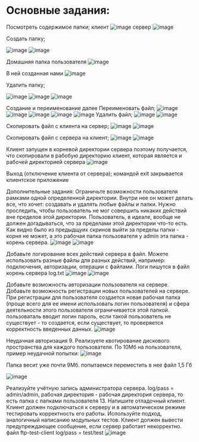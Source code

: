 # Основные задания:

Посмотреть содержимое папки; 
клиент
![image](https://user-images.githubusercontent.com/90270843/146607988-5157e492-5d94-4dc6-a4bf-e22e09d023da.png)
сервер
![image](https://user-images.githubusercontent.com/90270843/146608057-6b9a50ec-c20f-407c-8968-885ddc6d4677.png)


Создать папку;

![image](https://user-images.githubusercontent.com/90270843/146608131-73a976c7-23cb-47dd-8eaa-c480e7c9dc6e.png)
![image](https://user-images.githubusercontent.com/90270843/146608190-b3a5f22f-5975-489e-acda-c62c9199de6f.png)



Домашняя папка пользователя
![image](https://user-images.githubusercontent.com/90270843/146608354-628e70d3-df63-4443-af60-70eb6f09a221.png)

В ней созданная нами
![image](https://user-images.githubusercontent.com/90270843/146608247-db0c5c7a-b2f7-45ba-9610-a2fb5a80c0e8.png)


Удалить папку;

![image](https://user-images.githubusercontent.com/90270843/146608563-72652f9c-2b3b-4e70-8ffa-43380355d586.png)
![image](https://user-images.githubusercontent.com/90270843/146608594-2aceeaa9-0a97-4330-b92a-db9d83a686cc.png)
![image](https://user-images.githubusercontent.com/90270843/146608630-f5cac95c-827f-4eb6-a930-8d2cc45a9d07.png)


Создание и переименование далее
Переименовать файл;
![image](https://user-images.githubusercontent.com/90453727/144824926-bf700d21-9f20-4283-8a9f-d008ffcaee98.png)
![image](https://user-images.githubusercontent.com/90453727/144824953-4b8c024e-88d2-4202-8e56-89b3abfeadcb.png)
![image](https://user-images.githubusercontent.com/90453727/144825088-1c3b359d-a89d-4fd4-bb95-c9b4bf54dc35.png)
![image](https://user-images.githubusercontent.com/90453727/144825099-ba3da88f-0f3f-48fa-b1e3-0a471b88148c.png)
![image](https://user-images.githubusercontent.com/90453727/144825148-a6ea8ff5-878a-40cc-9790-906c7b47f7f2.png)
Удалить файл;
![image](https://user-images.githubusercontent.com/90453727/144825224-b0752cee-cc91-41e2-8e10-f649c8dd51e8.png)
![image](https://user-images.githubusercontent.com/90453727/144825254-f7391680-d2bb-4f78-a38d-09f28b0e7021.png)


Скопировать файл с клиента на сервер;
![image](https://user-images.githubusercontent.com/90453727/144825466-227c4bd6-162d-4e22-8355-4e1a4752d8a1.png)
![image](https://user-images.githubusercontent.com/90453727/144825496-e637886e-10b1-46e6-ac6f-15ec8480ce83.png)


Скопировать файл с сервера на клиент;
![image](https://user-images.githubusercontent.com/90453727/144826140-8bcfacf4-5358-4e4e-b92a-d858eec412ca.png)
![image](https://user-images.githubusercontent.com/90453727/144826183-36a2f05f-0e78-4a35-8328-ff84970d9503.png)


Клиент запущен в корневой директории сервера поэтому получается, что скопировали в рабобую директорию клиент, которая является и рабочей директорией сервера
![image](https://user-images.githubusercontent.com/90453727/144826249-c57b1c06-dc83-438d-8685-c61d30d70d56.png)


Выход (отключение клиента от сервера);
командой exit закрывается клиентское приложение

Дополнительные задания:
Ограничьте возможности пользователя рамками одной определенной директории. Внутри нее он может делать все, что хочет: создавать и удалять любые файлы и папки. Нужно проследить, чтобы пользователь не мог совершить никаких действий вне пределов этой директории. Пользователь, в идеале, вообще не должен догадываться, что за пределами этой директории что-то есть. Как видно было из предыдщуих скринов выйти за пределы папки - корня не может, а это рабочая папка пользователя у admin эта папка - корень сервера.
![image](https://user-images.githubusercontent.com/90453727/144826420-e8f17e7c-a194-442a-a657-dab34af43275.png)
![image](https://user-images.githubusercontent.com/90453727/144826440-b1491810-f882-4a17-8912-ba8606153348.png)


Добавьте логирование всех действий сервера в файл. Можете использовать разные файлы для разных действий, например: подключения, авторизации, операции с файлами. Логи пишутся в файл корень сервера log.txt
![image](https://user-images.githubusercontent.com/90453727/144826508-24744e73-1d68-452f-a7f4-ba0e1b4ae3ab.png)
![image](https://user-images.githubusercontent.com/90453727/144826548-c1ae00cc-94eb-464b-8999-4594f3ec10ec.png)


Добавьте возможность авторизации пользователя на сервере.
Добавьте возможность регистрации новых пользователей на сервере. При регистрации для пользователя создается новая рабочая папка (проще всего для ее имени использовать логин пользователя) и сфера деятельности этого пользователя ограничивается этой папкой. пользоваталь вводит логин пароль, если такой пользователь не существует - то создается, если существует, то проверяется корректность введенных данных.
![image](https://user-images.githubusercontent.com/90453727/144826810-1d930081-a1cd-48b2-939b-441c9262847f.png)


Неудачная авторизация 9. Реализуете квотирование дискового пространства для каждого пользователя. По 10Мб на пользователя, пример неудачной попытки:
![image](https://user-images.githubusercontent.com/90453727/144826913-65914878-074b-4b55-9478-7f6b513d5319.png)



Папка весит уже почти 9Мб. попытаемся переместить в нее файл 1,5 Гб

![image](https://user-images.githubusercontent.com/90453727/144827594-dd608ba6-704e-4b24-9ad9-8507d1e5e579.png)

Реализуйте учётную запись администратора сервера.
log/pass = admin/admin, рабочая директория - рабочая директория сервера, то есть папка с папками пользователя 13. Напишите отладочный клиент. Клиент должен подключаться к серверу и в автоматическом режиме тестировать корректность его работы. Используйте подход, аналогичный написанию модульных тестов. Клиент должен вывести предупреждающее сообщение, если сервер работает некорректно. файл ftp-test-client log/pass = test/test
![image](https://user-images.githubusercontent.com/90453727/144827674-21d2d403-56ae-43d9-aa72-e4b8fefa96b2.png)
